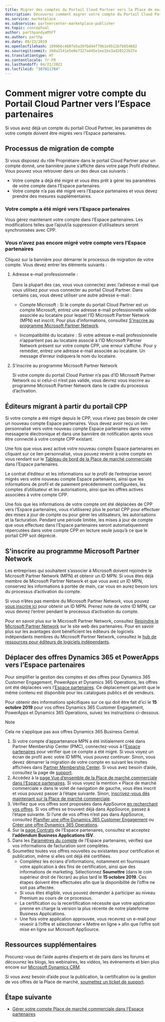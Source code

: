 ```yaml
---
title: Migrer des comptes du Portail Cloud Partner vers la Place de marché commerciale Microsoft
description: Découvrez comment migrer votre compte du Portail Cloud Partner vers l’Espace partenaires dans la Place de marché commerciale Microsoft pour Azure
ms.service: marketplace
ms.subservice: partnercenter-marketplace-publisher
ms.topic: conceptual
author: parthpandyaMSFT
ms.author: parthp
ms.date: 09/23/2019
ms.openlocfilehash: 189966c468fe5a39fbd44f7961e9512b7b054882
ms.sourcegitcommit: 260a2541e5e0e7327a445e1ee1be3ad20122b37e
ms.translationtype: HT
ms.contentlocale: fr-FR
ms.lasthandoff: 04/21/2021
ms.locfileid: "107811784"
---
```

# <a name="how-to-migrate-your-account-from-cloud-partner-portal-to-partner-center"></a>Comment migrer votre compte du Portail Cloud Partner vers l’Espace partenaires

Si vous avez déjà un compte du portail Cloud Partner, les paramètres de votre compte doivent être migrés vers l’Espace partenaires.

## <a name="account-migration-process"></a>Processus de migration de compte

Si vous disposez du rôle Propriétaire dans le portail Cloud Partner pour un compte donné, une bannière jaune s’affiche dans votre page Profil d’éditeur. Vous pouvez vous retrouver dans un des deux cas suivants :

- Votre compte a déjà été migré et vous êtes prêt à gérer les paramètres de votre compte dans l’Espace partenaires.
- Votre compte n’a pas été migré vers l’Espace partenaires et vous devez prendre des mesures supplémentaires.

### <a name="your-account-has-been-migrated-to-partner-center"></a>Votre compte a été migré vers l’Espace partenaires

Vous gérez maintenant votre compte dans l’Espace partenaires. Les modifications telles que l’ajout/la suppression d’utilisateurs seront synchronisées avec CPP.

### <a name="you-have-not-yet-migrated-your-account-to-partner-center"></a>Vous n’avez pas encore migré votre compte vers l’Espace partenaires

Cliquez sur la bannière pour démarrer le processus de migration de votre compte. Vous devez entrer les éléments suivants :

1. Adresse e-mail professionnelle : <br> <br> Dans la plupart des cas, vous vous connectez avec l’adresse e-mail que vous utilisez pour vous connecter au portail Cloud Partner. Dans certains cas, vous devez utiliser une autre adresse e-mail :

    * Compte Microsoft : Si le compte du portail Cloud Partner est un compte Microsoft, entrez une adresse e-mail professionnelle valide associée au locataire pour lequel l’ID Microsoft Partner Network (MPN) est inscrit. Pour plus d’informations, consultez [S’inscrire au programme Microsoft Partner Network](#sign-up-for-microsoft-partner-network-program).

    * Incompatibilité du locataire : Si votre adresse e-mail professionnelle n’appartient pas au locataire associé à l’ID Microsoft Partner Network présent sur votre compte CPP, une erreur s’affiche. Pour y remédier, entrez une adresse e-mail associée au locataire. Un message d’erreur indiquera le nom du locataire.

2. S'inscrire au programme Microsoft Partner Network

    Si votre compte du portail Cloud Partner n’a pas d’ID Microsoft Partner Network ou si celui-ci n’est pas valide, vous devrez vous inscrire au programme Microsoft Partner Network dans le cadre du processus d’activation.

## <a name="publishers-moving-from-cpp"></a>Éditeurs migrant à partir du portail CPP

Si votre compte a été migré depuis le CPP, vous n’avez pas besoin de créer un nouveau compte Espace partenaires. Vous devez avoir reçu un lien personnalisé vers votre nouveau compte Espace partenaires dans votre messagerie électronique et dans une bannière de notification après vous être connecté à votre compte CPP existant.

Une fois que vous avez activé votre nouveau compte Espace partenaires en cliquant sur ce lien personnalisé, vous pouvez revenir à votre compte en vous rendant sur le [Tableau de bord de la Place de marché commerciale](https://partner.microsoft.com/dashboard/commercial-marketplace/overview) dans l’Espace partenaires.

Le contrat d’éditeur et les informations sur le profil de l’entreprise seront migrés vers votre nouveau compte Espace partenaires, ainsi que les informations de profil et de paiement précédemment configurées, les comptes d’utilisateur et les autorisations, ainsi que les offres actives associées à votre compte CPP.

Une fois que les informations de votre compte ont été déplacées de CPP vers l’Espace partenaires, vous n’utiliserez plus le portail CPP pour effectuer des mises à jour de compte ou pour gérer les utilisateurs, les autorisations et la facturation. Pendant une période limitée, les mises à jour de compte que vous effectuez dans l’Espace partenaires seront automatiquement répercutées dans votre compte CPP en lecture seule jusqu’à ce que le portail CPP soit déprécié.

## <a name="sign-up-for-microsoft-partner-network-program"></a>S'inscrire au programme Microsoft Partner Network

Les entreprises qui souhaitent s’associer à Microsoft doivent rejoindre le Microsoft Partner Network (MPN) et obtenir un ID MPN. Si vous êtes déjà membre de Microsoft Partner Network et que vous avez un ID MPN, conservez les informations à portée de main, car vous en aurez besoin lors du processus d’activation du compte.  

Si vous n’êtes pas membre du Microsoft Partner Network, vous pouvez [vous inscrire ici](https://signup.microsoft.com/signup?sku=StoreForBusinessIW&origin=partnerdashboard&culture=en-us&ru=https://partner.microsoft.com/dashboard/account/v3/xpu/onboard?ru=/dashboard/account/v3/enrollment/companyprofile/basicpartnernetwork/new) pour obtenir un ID MPN. Prenez note de votre ID MPN, car vous devrez l’entrer pendant le processus d’activation du compte.

Pour en savoir plus sur le Microsoft Partner Network, consultez [Rejoindre le Microsoft Partner Network](https://partner.microsoft.com/membership) sur le site web des partenaires. Pour en savoir plus sur les avantages dont bénéficient les éditeurs de logiciels indépendants membres du Microsoft Partner Network, consultez le [hub de ressources pour éditeurs de logiciels indépendants](https://partner.microsoft.com/isv-resource-hub).  

## <a name="move-dynamics-365-and-powerapps-offers-to-partner-center"></a>Déplacer des offres Dynamics 365 et PowerApps vers l’Espace partenaires

Pour simplifier la gestion des comptes et des offres pour Dynamics 365 Customer Engagement, PowerApps et Dynamics 365 Operations, les offres ont été déplacées vers l’[Espace partenaires](https://partner.microsoft.com/). Ce déplacement garantit que le même contenu est disponible pour les catalogues publics et de vendeurs.

Pour obtenir des informations spécifiques sur ce qui doit être fait d’ici le **15 octobre 2019** pour vos offres Dynamics 365 Customer Engagement, PowerApps et Dynamics 365 Operations, suivez les instructions ci-dessous.

> [!NOTE]
> Cela ne s’applique pas aux offres Dynamics 365 Business Central.  

1. Si votre compte d’appartenance MPN a été initialement créé dans Partner Membership Center (PMC), connectez-vous à l’[Espace partenaires](https://partner.microsoft.com/pcv/accountsettings/connectedpartnerprofile) pour vérifier que ce compte a été migré. Si vous voyez un écran de profil avec votre ID MPN, vous pouvez continuer. Sinon, vous devez démarrer la migration de votre compte en suivant les invites affichées dans [Partner Membership Center](https://partners.microsoft.com/partnerprogram/Welcome.aspx). Si vous avez besoin d’aide, consultez la page de [support](https://partner.microsoft.com/support?issueid=100-0077).
2. Accédez à la [page Vue d’ensemble de la Place de marché commerciale dans l’Espace partenaires](https://partner.microsoft.com/dashboard/commercial-marketplace/overview). Si vous voyez la mention « Place de marché commerciale » dans le volet de navigation de gauche, vous êtes inscrit et vous pouvez passer à l’étape suivante. Sinon, [inscrivez-vous dès maintenant sur la Place de marché commerciale](https://partner.microsoft.com/dashboard/account/v3/enrollment/introduction/partnership).
3. Vérifiez que vos offres sont proposées dans AppSource [en recherchant vos offres](https://appsource.microsoft.com/). Si vos offres se trouvent déjà dans AppSource, passez à l’étape suivante. Si l’une de vos offres n’est pas dans AppSource, consultez [Planifier une offre Dynamics 365 Customer Engagement](dynamics-365-customer-engage-offer-setup.md) ou [Créer une offre Dynamics 365 Operations](.\partner-center-portal\create-new-operations-offer.md).
4. Sur la [page Contrats](https://partner.microsoft.com/dashboard/account/agreements) de l’Espace partenaires, consultez et acceptez **l’addendum Business Applications ISV**.
5. Dans les [Paramètres du compte](https://partner.microsoft.com/dashboard/account/v3/accountsettings/billingprofile) de l’Espace partenaires, vérifiez que vos informations de facturation sont complètes.
6. Soumettez toutes vos offres nouvelles ou existantes pour certification et publication, même si elles ont déjà été certifiées.
    * Complétez les écrans d’informations, notamment en fournissant votre application à des fins de certification, ainsi que des informations de marketing. Sélectionnez **Soumettre** (dans le coin supérieur droit de l’écran) au plus tard le **15 octobre 2019**. Ces étapes doivent être effectuées afin que la disponibilité de l’offre ne soit pas affectée.
    * Si vous êtes éligible, vous pouvez demander à participer au niveau Premium au cours de ce processus.
    * La certification ou la recertification nécessite que votre application prenne en charge la version la plus récente de notre plateforme Business Applications.
    * Une fois votre application approuvée, vous recevrez un e-mail pour revenir à l’offre et sélectionner « Mettre en ligne » afin que l’offre soit mise en ligne sur Microsoft AppSource.

## <a name="additional-resources"></a>Ressources supplémentaires

Procurez-vous de l’aide auprès d’experts et de pairs dans les forums et découvrez les blogs, les webinaires, les vidéos, les événements et bien plus encore sur [Microsoft Dynamics CRM](https://community.dynamics.com/crm?wa=wsignin1.0).

Si vous avez besoin d’aide pour la publication, la certification ou la gestion de vos offres de la Place de marché, [soumettez un ticket de support](https://aka.ms/MarketplacePublisherSupport).

## <a name="next-step"></a>Étape suivante

- [Gérer votre compte Place de marché commerciale dans l’Espace partenaires](./manage-account.md)
